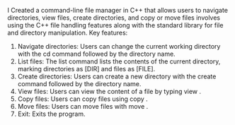 I Created a command-line file manager in C++ that allows users to navigate directories, view files, create directories, and copy or move files involves using the C++ file handling features along with the standard library for file and directory manipulation.
Key features:
1. Navigate directories: Users can change the current working directory with the cd command followed by the directory name.
2. List files: The list command lists the contents of the current directory, marking directories as [DIR] and files as [FILE].
3. Create directories: Users can create a new directory with the create command followed by the directory name.
4. View files: Users can view the content of a file by typing view <filename>.
5. Copy files: Users can copy files using copy <source> <destination>.
6. Move files: Users can move files with move <source> <destination>.
7. Exit: Exits the program.
